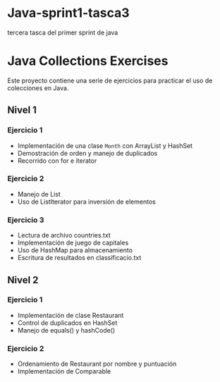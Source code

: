 # Java-sprint1-tasca3
tercera tasca del primer sprint de java

# Java Collections Exercises

Este proyecto contiene una serie de ejercicios para practicar el uso de colecciones en Java.

## Nivel 1

### Ejercicio 1
- Implementación de una clase `Month` con ArrayList y HashSet
- Demostración de orden y manejo de duplicados
- Recorrido con for e iterator

### Ejercicio 2
- Manejo de List<Integer>
- Uso de ListIterator para inversión de elementos

### Ejercicio 3
- Lectura de archivo countries.txt
- Implementación de juego de capitales
- Uso de HashMap para almacenamiento
- Escritura de resultados en classificacio.txt

## Nivel 2

### Ejercicio 1
- Implementación de clase Restaurant
- Control de duplicados en HashSet
- Manejo de equals() y hashCode()

### Ejercicio 2
- Ordenamiento de Restaurant por nombre y puntuación
- Implementación de Comparable

